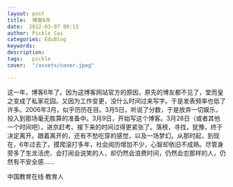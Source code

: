 ```yaml
---
layout: post  
title:  博客6年  
date:  2012-03-07 09:13  
author: Pickle Cai  
categories: EduBlog  
keywords: 
description:   
tags:	pickle   
cover:  "/assets/cover.jpeg"  

---  
```

    
这一年，博客6年了。因为这博客网站官方的原因，原先的博友都不见了，堂而皇之变成了私家花园。又因为工作变更，没什么时间过来写字。于是发表频率也低了许多。2006年3月，似乎历历在目。3月5日，听说了分数，于是放弃一切娱乐，投入到那场毫无胜算的准备中。3月9日，开始写这个博客。3月28日（或者其他一个时间吧），进京赶考。接下来的时间过得更紧张了。落榜，寻找，犹豫，终于决定离开。跟着离开的，还有不愁吃穿的感觉，以及一场梦幻。从那时起，到现在，6年过去了。摸爬滚打多年，社会阅历增加不少，心智却依旧不成熟。尽管身旁多了生龙活虎、会打闹会说笑的人，却仍然会浪费时间，仍然会恋那样的人，仍然有不安全感……

				

		    
 中国教育在线·教育人

